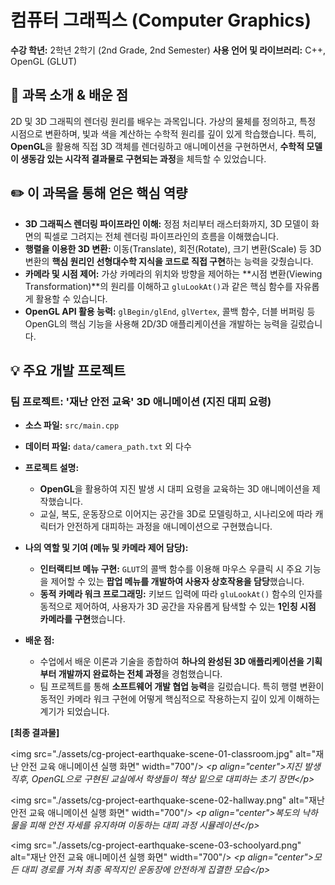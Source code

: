 # 컴퓨터 그래픽스 (Computer Graphics)

**수강 학년:** 2학년 2학기 (2nd Grade, 2nd Semester)
**사용 언어 및 라이브러리:** C++, OpenGL (GLUT)

## 📖 과목 소개 & 배운 점

2D 및 3D 그래픽의 렌더링 원리를 배우는 과목입니다. 가상의 물체를 정의하고, 특정 시점으로 변환하며, 빛과 색을 계산하는 수학적 원리를 깊이 있게 학습했습니다. 특히, **OpenGL**을 활용해 직접 3D 객체를 렌더링하고 애니메이션을 구현하면서, **수학적 모델이 생동감 있는 시각적 결과물로 구현되는 과정**을 체득할 수 있었습니다.

## ✏️ 이 과목을 통해 얻은 핵심 역량

  - **3D 그래픽스 렌더링 파이프라인 이해:** 정점 처리부터 래스터화까지, 3D 모델이 화면의 픽셀로 그려지는 전체 렌더링 파이프라인의 흐름을 이해했습니다.
  - **행렬을 이용한 3D 변환:** 이동(Translate), 회전(Rotate), 크기 변환(Scale) 등 3D 변환의 **핵심 원리인 선형대수학 지식을 코드로 직접 구현**하는 능력을 갖췄습니다.
  - **카메라 및 시점 제어:** 가상 카메라의 위치와 방향을 제어하는 \*\*시점 변환(Viewing Transformation)\*\*의 원리를 이해하고 `gluLookAt()`과 같은 핵심 함수를 자유롭게 활용할 수 있습니다.
  - **OpenGL API 활용 능력:** `glBegin/glEnd`, `glVertex`, 콜백 함수, 더블 버퍼링 등 OpenGL의 핵심 기능을 사용해 2D/3D 애플리케이션을 개발하는 능력을 길렀습니다.

## 💡 주요 개발 프로젝트

### 팀 프로젝트: '재난 안전 교육' 3D 애니메이션 (지진 대피 요령)

  - **소스 파일:** `src/main.cpp`

  - **데이터 파일:** `data/camera_path.txt` 외 다수

  - **프로젝트 설명:**

      - **OpenGL**을 활용하여 지진 발생 시 대피 요령을 교육하는 3D 애니메이션을 제작했습니다.
      - 교실, 복도, 운동장으로 이어지는 공간을 3D로 모델링하고, 시나리오에 따라 캐릭터가 안전하게 대피하는 과정을 애니메이션으로 구현했습니다.

  - **나의 역할 및 기여 (메뉴 및 카메라 제어 담당):**

      - **인터랙티브 메뉴 구현:** `GLUT`의 콜백 함수를 이용해 마우스 우클릭 시 주요 기능을 제어할 수 있는 **팝업 메뉴를 개발하여 사용자 상호작용을 담당**했습니다.
      - **동적 카메라 워크 프로그래밍:** 키보드 입력에 따라 `gluLookAt()` 함수의 인자를 동적으로 제어하여, 사용자가 3D 공간을 자유롭게 탐색할 수 있는 **1인칭 시점 카메라를 구현**했습니다.

  - **배운 점:**

      - 수업에서 배운 이론과 기술을 종합하여 **하나의 완성된 3D 애플리케이션을 기획부터 개발까지 완료하는 전체 과정**을 경험했습니다.
      - 팀 프로젝트를 통해 **소프트웨어 개발 협업 능력**을 길렀습니다. 특히 행렬 변환이 동적인 카메라 워크 구현에 어떻게 핵심적으로 작용하는지 깊이 있게 이해하는 계기가 되었습니다.

**[최종 결과물]**

\<img src="./assets/cg-project-earthquake-scene-01-classroom.jpg" alt="재난 안전 교육 애니메이션 실행 화면" width="700"/\>
*\<p align="center"\>지진 발생 직후, OpenGL으로 구현된 교실에서 학생들이 책상 밑으로 대피하는 초기 장면\</p\>*

\<img src="./assets/cg-project-earthquake-scene-02-hallway.png" alt="재난 안전 교육 애니메이션 실행 화면" width="700"/\>
*\<p align="center"\>복도의 낙하물을 피해 안전 자세를 유지하며 이동하는 대피 과정 시뮬레이션\</p\>*

\<img src="./assets/cg-project-earthquake-scene-03-schoolyard.png" alt="재난 안전 교육 애니메이션 실행 화면" width="700"/\>
*\<p align="center"\>모든 대피 경로를 거쳐 최종 목적지인 운동장에 안전하게 집결한 모습\</p\>*